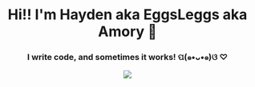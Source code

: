 <h1 align="center">Hi!! I'm Hayden aka EggsLeggs aka Amory 👋</h1>

<h3 align="center">I write code, and sometimes it works! ପ(๑•ᴗ•๑)ଓ ♡</h3>
<p align="center">
  <a href="https://skillicons.dev">
    <img src="https://skillicons.dev/icons?i=python,bash,c,cpp,cs,md,js,react,redux,materialui,sqlite,postgres" />
  </a>
</p>
